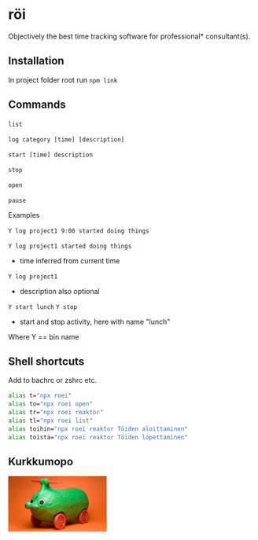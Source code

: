 # röi

Objectively the best time tracking software for professional* consultant(s).

## Installation

In project folder root run `npm link`

## Commands

`list`

`log category [time] [description]`

`start [time] description`

`stop`

`open`

`pause`

Examples

`Y log project1 9:00 started doing things`
 
`Y log project1 started doing things`
- time inferred from current time

`Y log project1`
- description also optional

`Y start lunch`
`Y stop`
- start and stop activity, here with name "lunch"

Where Y == bin name

## Shell shortcuts

Add to bachrc or zshrc etc.
```bash
alias t="npx roei"
alias to="npx roei open"
alias tr="npx roei reaktor"
alias tl="npx roei list"
alias toihin="npx roei reaktor Töiden aloittaminen"
alias toista="npx roei reaktor Töiden lopettaminen"
```
## Kurkkumopo

<img src="./kurkkumopo.jpg" width="200px">